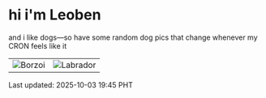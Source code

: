 # hi i'm Leoben

and i like dogs—so have some random dog pics that change whenever my CRON feels like it

|  |  |
|--------|----------|
| ![Borzoi](https://random-dog-vercel.vercel.app/api/random-borzoi?v=1759491906) | ![Labrador](https://random-dog-vercel.vercel.app/api/random-labrador?v=1759491906) |

Last updated: 2025-10-03 19:45 PHT
